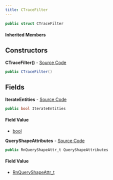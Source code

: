 ```yaml
---
title: CTraceFilter
---
```


```csharp
public struct CTraceFilter
```

#### Inherited Members

## Constructors

**CTraceFilter()** - [Source Code](https://github.com/swiftly-solution/swiftlys2/blob/main/managed/src/SwiftlyS2.Shared/Natives/Structs/CTraceFilter.cs#L13)

```csharp
public CTraceFilter()
```

## Fields

**IterateEntities** - [Source Code](https://github.com/swiftly-solution/swiftlys2/blob/main/managed/src/SwiftlyS2.Shared/Natives/Structs/CTraceFilter.cs#L11)

```csharp
public bool IterateEntities
```

#### Field Value

- [bool](https://learn.microsoft.com/dotnet/api/system.boolean)

**QueryShapeAttributes** - [Source Code](https://github.com/swiftly-solution/swiftlys2/blob/main/managed/src/SwiftlyS2.Shared/Natives/Structs/CTraceFilter.cs#L10)

```csharp
public RnQueryShapeAttr_t QueryShapeAttributes
```

#### Field Value

- [RnQueryShapeAttr_t](/docs/api/shared/natives/rnqueryshapeattr_t)

